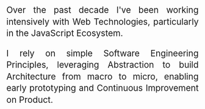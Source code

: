 Over the past decade I've been working intensively with Web Technologies, particularly in the JavaScript Ecosystem.

I rely on simple Software Engineering Principles, leveraging Abstraction to build Architecture from macro to micro, enabling early prototyping and Continuous Improvement on Product.

<style>
	p {
		text-align: justify;
		font-size: 1.4rem;
		line-height: 1.9rem;
	}

  .signature {
    text-align: right;
    margin-right: 1rem;
  }
</style>
